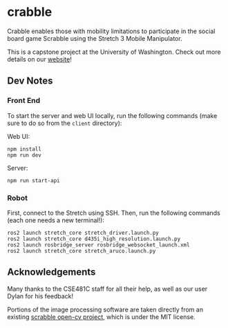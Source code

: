 # crabble

Crabble enables those with mobility limitations to participate in the social board game Scrabble using the Stretch 3 Mobile Manipulator.

This is a capstone project at the University of Washington. Check out more details on our [website](https://sites.google.com/uw.edu/crab-robotics/home?authuser=0)!


## Dev Notes

### Front End

To start the server and web UI locally, run the following commands (make sure to do so from the `client` directory):

Web UI:
```
npm install
npm run dev
```

Server:

```
npm run start-api
```

### Robot

First, connect to the Stretch using SSH. Then, run the following commands (each one needs a new terminal!):

```
ros2 launch stretch_core stretch_driver.launch.py
ros2 launch stretch_core d435i_high_resolution.launch.py
ros2 launch rosbridge_server rosbridge_websocket_launch.xml
ros2 launch stretch_core stretch_aruco.launch.py
```

## Acknowledgements

Many thanks to the CSE481C staff for all their help, as well as our user Dylan for his feedback!

Portions of the image processing software are taken directly from an existing [scrabble open-cv project](https://github.com/jheidel/scrabble-opencv), which is under the MIT license.
